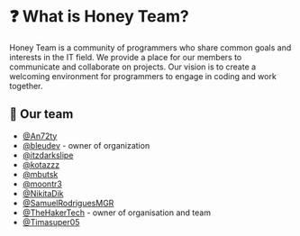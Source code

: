 # ❓ What is Honey Team?

Honey Team is a community of programmers who share common goals and interests in the IT field. We provide a place for our members to communicate and collaborate on projects. Our vision is to create a welcoming environment for programmers to engage in coding and work together.

## 👥 Our team

- [@An72ty](https://github.com/An72ty)
- [@bleudev](https://github.com/bleudev) - owner of organization
- [@itzdarkslipe](https://github.com/itzdarkslipe)
- [@kotazzz](https://github.com/kotazzz)
- [@mbutsk](https://github.com/mbutsk)
- [@moontr3](https://github.com/moontr3)
- [@NikitaDik](https://github.com/NikitaDik)
- [@SamuelRodriguesMGR](https://github.com/SamuelRodriguesMGR)
- [@TheHakerTech](https://github.com/TheHakerTech) - owner of organisation and team
- [@Timasuper05](https6//github.com/Timasuper05)
